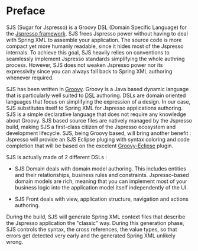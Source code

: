 # Preface

SJS (Sugar for Jspresso) is a Groovy DSL (Domain Specific Language) for the [Jspresso framework](http://ww.jspresso.org). SJS frees Jspresso power without having to deal with Spring XML to assemble your application. The source code is more compact yet more humanly readable, since it hides most of the Jspresso internals. To achieve this goal, SJS heavily relies on conventions to seamlessly implement Jspresso standards simplifying the whole authring process. However, SJS does not weaken Jspresso power nor its expressivity since you can always fall back to Spring XML authoring whenever required.

SJS has been written in [Groovy](http://groovy.codehaus.org). Groovy is a Java based dynamic language that is particularly well suited to [DSL](http://en.wikipedia.org/wiki/Domain-specific_programming_language) authoring. DSLs are domain oriented languages that focus on simplifying the expression of a design. In our case, SJS substitutes itself to Spring XML for Jspresso applications authoring. SJS is a simple declarative language that does not require any knowledge about Groovy. SJS based source files are natively managed by the Jspresso build, making SJS a first-class citizen of the Jspresso ecosystem and development lifecycle. SJS, being Groovy based, will bring another benefit : Jspresso will provide an SJS Eclipse pluging with syntax coloring and code completion that will be based on the excelent [Groovy-Eclipse](http://groovy.codehaus.org/Eclipse+Plugin) plugin.

SJS is actually made of 2 different DSLs :

-   SJS Domain deals with domain model authoring. This includes entities and their relationships, business rules and constraints. Jspresso-based domain models are rich, meaning that you can implement most of your business logic into the application model itself independently of the UI.

-   SJS Front deals with view, application structure, navigation and actions authoring.

During the build, SJS will generate Spring XML context files that describe the Jspresso application the "classic" way. During this generation phase, SJS controls the syntax, the cross references, the value types, so that errors get detected very early and the generated Spring XML unlikely wrong.

